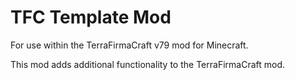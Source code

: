 TFC Template Mod
================

For use within the TerraFirmaCraft v79 mod for Minecraft.

This mod adds additional functionality to the TerraFirmaCraft mod.
